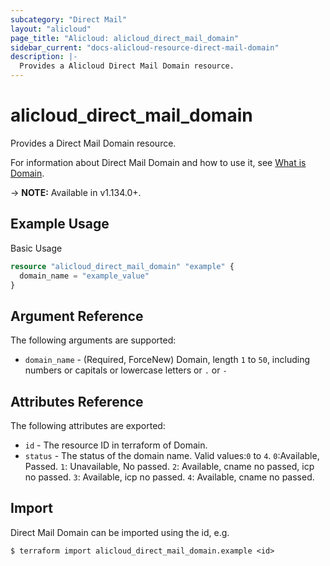 ```yaml
---
subcategory: "Direct Mail"
layout: "alicloud"
page_title: "Alicloud: alicloud_direct_mail_domain"
sidebar_current: "docs-alicloud-resource-direct-mail-domain"
description: |-
  Provides a Alicloud Direct Mail Domain resource.
---
```


# alicloud\_direct\_mail\_domain

Provides a Direct Mail Domain resource.

For information about Direct Mail Domain and how to use it, see [What is Domain](https://www.alibabacloud.com/help/en/doc-detail/29414.htm).

-> **NOTE:** Available in v1.134.0+.

## Example Usage

Basic Usage

```terraform
resource "alicloud_direct_mail_domain" "example" {
  domain_name = "example_value"
}

```

## Argument Reference

The following arguments are supported:

* `domain_name` - (Required, ForceNew) Domain, length `1` to `50`, including numbers or capitals or lowercase letters or `.` or `-`

## Attributes Reference

The following attributes are exported:

* `id` - The resource ID in terraform of Domain.
* `status` - The status of the domain name. Valid values:`0` to `4`. `0`:Available, Passed. `1`: Unavailable, No passed. `2`: Available, cname no passed, icp no passed. `3`: Available, icp no passed. `4`: Available, cname no passed.

## Import

Direct Mail Domain can be imported using the id, e.g.

```
$ terraform import alicloud_direct_mail_domain.example <id>
```
